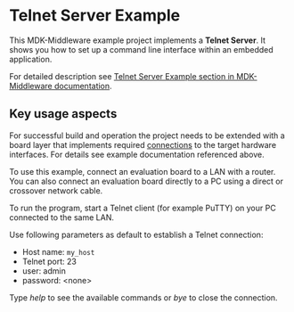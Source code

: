 # Telnet Server Example

This MDK-Middleware example project implements a **Telnet Server**. It shows you how to set up a command line interface within an embedded application.

For detailed description see [Telnet Server Example section in MDK-Middleware documentation](https://arm-software.github.io/MDK-Middleware/latest/Network/Telnet_Server_Example.html).

## Key usage aspects

For successful build and operation the project needs to be extended with a board layer that implements required [connections](https://open-cmsis-pack.github.io/cmsis-toolbox/ReferenceApplications/#connections) to the target hardware interfaces. For details see example documentation referenced above.

To use this example, connect an evaluation board to a LAN with a router. You can also connect an evaluation board directly to a PC using a direct or crossover network cable.

To run the program, start a Telnet client (for example PuTTY) on your PC connected to the same LAN.

Use following parameters as default to establish a Telnet connection:

- Host name:  `my_host`
- Telnet port: 23
- user: admin
- password: \<none\>

Type *help* to see the available commands or *bye* to close the connection.
